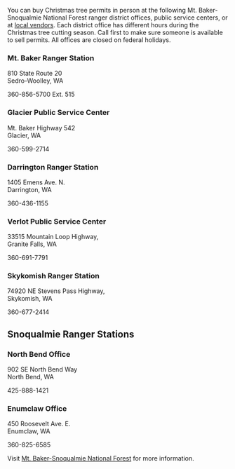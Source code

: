 You can buy Christmas tree permits in person at the following Mt. Baker-Snoqualmie National Forest ranger district offices, public service centers, or at [local vendors](https://www.fs.usda.gov/detail/mbs/news-events/?cid=STELPRDB5440163). Each district office has different hours during the Christmas tree cutting season. Call first to make sure someone is available to sell permits. All offices are closed on federal holidays.

### Mt. Baker Ranger Station
810 State Route 20    
Sedro-Woolley, WA

360-856-5700 Ext. 515

### Glacier Public Service Center
Mt. Baker Highway 542   
Glacier, WA

360-599-2714

### Darrington Ranger Station
1405 Emens Ave. N.   
Darrington, WA

360-436-1155

### Verlot Public Service Center
33515 Mountain Loop Highway,   
Granite Falls, WA

360-691-7791

### Skykomish Ranger Station
74920 NE Stevens Pass Highway,   
Skykomish, WA

360-677-2414

## Snoqualmie Ranger Stations

### North Bend Office
902 SE North Bend Way   
North Bend, WA

425-888-1421

### Enumclaw Office
450 Roosevelt Ave. E.   
Enumclaw, WA

360-825-6585

Visit [Mt. Baker-Snoqualmie National Forest](https://www.fs.usda.gov/main/mbs/home) for more information.
